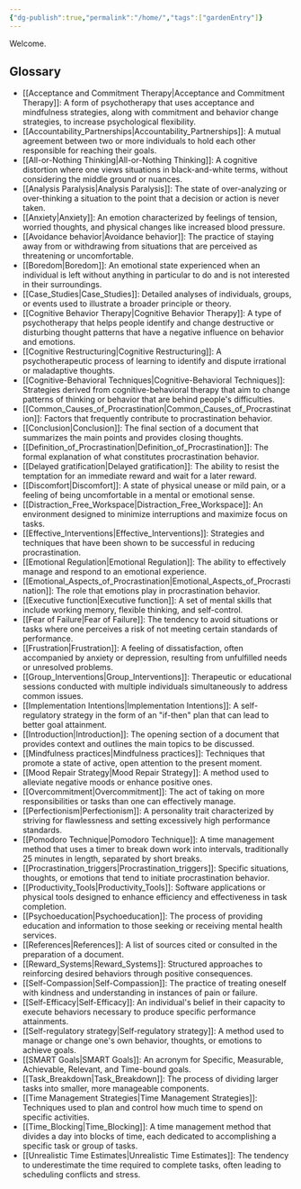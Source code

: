```yaml
---
{"dg-publish":true,"permalink":"/home/","tags":["gardenEntry"]}
---
```


Welcome. 

## Glossary


<div class="transclusion internal-embed is-loaded"><div class="markdown-embed">




- [[Acceptance and Commitment Therapy\|Acceptance and Commitment Therapy]]: A form of psychotherapy that uses acceptance and mindfulness strategies, along with commitment and behavior change strategies, to increase psychological flexibility.
- [[Accountability_Partnerships\|Accountability_Partnerships]]: A mutual agreement between two or more individuals to hold each other responsible for reaching their goals.
- [[All-or-Nothing Thinking\|All-or-Nothing Thinking]]: A cognitive distortion where one views situations in black-and-white terms, without considering the middle ground or nuances.
- [[Analysis Paralysis\|Analysis Paralysis]]: The state of over-analyzing or over-thinking a situation to the point that a decision or action is never taken.
- [[Anxiety\|Anxiety]]: An emotion characterized by feelings of tension, worried thoughts, and physical changes like increased blood pressure.
- [[Avoidance behavior\|Avoidance behavior]]: The practice of staying away from or withdrawing from situations that are perceived as threatening or uncomfortable.
- [[Boredom\|Boredom]]: An emotional state experienced when an individual is left without anything in particular to do and is not interested in their surroundings.
- [[Case_Studies\|Case_Studies]]: Detailed analyses of individuals, groups, or events used to illustrate a broader principle or theory.
- [[Cognitive Behavior Therapy\|Cognitive Behavior Therapy]]: A type of psychotherapy that helps people identify and change destructive or disturbing thought patterns that have a negative influence on behavior and emotions.
- [[Cognitive Restructuring\|Cognitive Restructuring]]: A psychotherapeutic process of learning to identify and dispute irrational or maladaptive thoughts.
- [[Cognitive-Behavioral Techniques\|Cognitive-Behavioral Techniques]]: Strategies derived from cognitive-behavioral therapy that aim to change patterns of thinking or behavior that are behind people's difficulties.
- [[Common_Causes_of_Procrastination\|Common_Causes_of_Procrastination]]: Factors that frequently contribute to procrastination behavior.
- [[Conclusion\|Conclusion]]: The final section of a document that summarizes the main points and provides closing thoughts.
- [[Definition_of_Procrastination\|Definition_of_Procrastination]]: The formal explanation of what constitutes procrastination behavior.
- [[Delayed gratification\|Delayed gratification]]: The ability to resist the temptation for an immediate reward and wait for a later reward.
- [[Discomfort\|Discomfort]]: A state of physical unease or mild pain, or a feeling of being uncomfortable in a mental or emotional sense.
- [[Distraction_Free_Workspace\|Distraction_Free_Workspace]]: An environment designed to minimize interruptions and maximize focus on tasks.
- [[Effective_Interventions\|Effective_Interventions]]: Strategies and techniques that have been shown to be successful in reducing procrastination.
- [[Emotional Regulation\|Emotional Regulation]]: The ability to effectively manage and respond to an emotional experience.
- [[Emotional_Aspects_of_Procrastination\|Emotional_Aspects_of_Procrastination]]: The role that emotions play in procrastination behavior.
- [[Executive function\|Executive function]]: A set of mental skills that include working memory, flexible thinking, and self-control.
- [[Fear of Failure\|Fear of Failure]]: The tendency to avoid situations or tasks where one perceives a risk of not meeting certain standards of performance.
- [[Frustration\|Frustration]]: A feeling of dissatisfaction, often accompanied by anxiety or depression, resulting from unfulfilled needs or unresolved problems.
- [[Group_Interventions\|Group_Interventions]]: Therapeutic or educational sessions conducted with multiple individuals simultaneously to address common issues.
- [[Implementation Intentions\|Implementation Intentions]]: A self-regulatory strategy in the form of an "if-then" plan that can lead to better goal attainment.
- [[Introduction\|Introduction]]: The opening section of a document that provides context and outlines the main topics to be discussed.
- [[Mindfulness practices\|Mindfulness practices]]: Techniques that promote a state of active, open attention to the present moment.
- [[Mood Repair Strategy\|Mood Repair Strategy]]: A method used to alleviate negative moods or enhance positive ones.
- [[Overcommitment\|Overcommitment]]: The act of taking on more responsibilities or tasks than one can effectively manage.
- [[Perfectionism\|Perfectionism]]: A personality trait characterized by striving for flawlessness and setting excessively high performance standards.
- [[Pomodoro Technique\|Pomodoro Technique]]: A time management method that uses a timer to break down work into intervals, traditionally 25 minutes in length, separated by short breaks.
- [[Procrastination_triggers\|Procrastination_triggers]]: Specific situations, thoughts, or emotions that tend to initiate procrastination behavior.
- [[Productivity_Tools\|Productivity_Tools]]: Software applications or physical tools designed to enhance efficiency and effectiveness in task completion.
- [[Psychoeducation\|Psychoeducation]]: The process of providing education and information to those seeking or receiving mental health services.
- [[References\|References]]: A list of sources cited or consulted in the preparation of a document.
- [[Reward_Systems\|Reward_Systems]]: Structured approaches to reinforcing desired behaviors through positive consequences.
- [[Self-Compassion\|Self-Compassion]]: The practice of treating oneself with kindness and understanding in instances of pain or failure.
- [[Self-Efficacy\|Self-Efficacy]]: An individual's belief in their capacity to execute behaviors necessary to produce specific performance attainments.
- [[Self-regulatory strategy\|Self-regulatory strategy]]: A method used to manage or change one's own behavior, thoughts, or emotions to achieve goals.
- [[SMART Goals\|SMART Goals]]: An acronym for Specific, Measurable, Achievable, Relevant, and Time-bound goals.
- [[Task_Breakdown\|Task_Breakdown]]: The process of dividing larger tasks into smaller, more manageable components.
- [[Time Management Strategies\|Time Management Strategies]]: Techniques used to plan and control how much time to spend on specific activities.
- [[Time_Blocking\|Time_Blocking]]: A time management method that divides a day into blocks of time, each dedicated to accomplishing a specific task or group of tasks.
- [[Unrealistic Time Estimates\|Unrealistic Time Estimates]]: The tendency to underestimate the time required to complete tasks, often leading to scheduling conflicts and stress.


</div></div>

